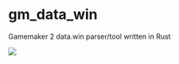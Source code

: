 # gm_data_win

Gamemaker 2 data.win parser/tool written in Rust

![](https://cdn.discordapp.com/attachments/205341690158907393/661364708393222183/unknown.png)
